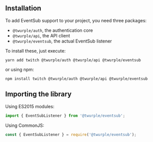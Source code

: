 ## Installation

To add EventSub support to your project, you need three packages:

- `@twurple/auth`, the authentication core
- `@twurple/api`, the API client
- `@twurple/eventsub`, the actual EventSub listener

To install these, just execute:

	yarn add twitch @twurple/auth @twurple/api @twurple/eventsub

or using npm:

	npm install twitch @twurple/auth @twurple/api @twurple/eventsub

## Importing the library

Using ES2015 modules:

```typescript
import { EventSubListener } from '@twurple/eventsub';
```

Using CommonJS:

```typescript
const { EventSubListener } = require('@twurple/eventsub');
```

